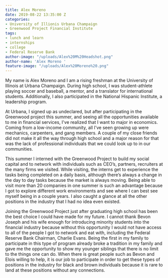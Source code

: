 ```yaml
---
title: Alex Moreno
date: 2019-08-22 13:35:00 Z
categories:
- University of Illionis Urbana Champaign
- Greenwood Project Financial Institute
tags:
- lunch and learn
- internships
- college
- Federal Reserve Bank
author-image: "/uploads/Alex%20M%20Headshot.png"
author-name: 'Alex Moreno '
feature-image: "/uploads/Alex%20Moreno%20.png"
---
```


My name is Alex Moreno and I am a rising freshman at the University of Illinois at Urbana Champaign. During high school, I was student-athlete playing soccer and baseball, a mentor, and a translator for international students. Additionally, I also participated in the National Hispanic Institute, a leadership program. 

At Urbana, I signed up as undeclared, but after participating in the Greenwood project this summer, and seeing all the opportunities available to me in financial services, I've realized that I want to major in economics. Coming from a low-income community, all I've seen growing up were mechanics, carpenters, and gang members. A couple of my close friends did not make it all the way through high school and a major reason for that was the lack of professional individuals that we could look up to in our communities. 
 
This summer I interned with the Greenwood Project to build my social capital and to network with individuals such as CEO’s, partners, recruiters at the many firms we visited. While visiting, the interns get to experience the tasks being completed on a daily basis, although there’s always a change in the day to day tasks because the market is always moving. Being able to visit more than 20 companies in one summer is such an advantage because I got to explore different work environments and see where I can best see myself being in a couple years. I also caught a glance at all the other positions in the industry that I had no idea even existed. 
 
Joining the Greenwood Project just after graduating high school has been the best choice I could have made for my future. I cannot thank Bevon Joseph and his wife enough for introducing minority students into the financial industry because without this opportunity I would not have access to all of the people I got to network and eat with, including the Federal Reserve Bank Chairman, Charlie Evans. Being the first in my family to participate in this type of program already broke a tradition in my family and gave me the opportunity to show my younger siblings that there is no limit to the things one can do. When there is great people such as Bevon and Elois willing to help, it is our job to participate in order to get these types of positions in the industry for black and brown individuals because it is rare to land at these positions without any connections.
